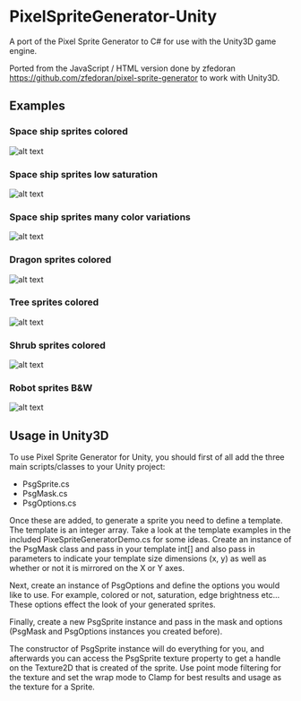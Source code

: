 # PixelSpriteGenerator-Unity
A port of the Pixel Sprite Generator to C# for use with the Unity3D game engine. 

Ported from the JavaScript / HTML version done by zfedoran https://github.com/zfedoran/pixel-sprite-generator to work with Unity3D.

## Examples

### Space ship sprites colored
![alt text](http://i.imgur.com/nRYrV61.png "Space ship sprites colored")

### Space ship sprites low saturation
![alt text](http://i.imgur.com/1tZ44QZ.png "Space ship sprites low saturation")

### Space ship sprites many color variations
![alt text](http://i.imgur.com/NuQ8lRH.png "Space ship sprites many color variations")

### Dragon sprites colored
![alt text](http://i.imgur.com/X4Rf4es.png "Dragon sprites colored")

### Tree sprites colored
![alt text](http://i.imgur.com/9xKU0Sb.png "Tree sprites colored")

### Shrub sprites colored
![alt text](http://i.imgur.com/gxj2Xn5.png "Shrub sprites colored")

### Robot sprites B&W
![alt text](http://i.imgur.com/ZG5cY6a.png "Robot sprites B&W")

## Usage in Unity3D

To use Pixel Sprite Generator for Unity, you should first of all add the three main scripts/classes to your Unity project:

- PsgSprite.cs
- PsgMask.cs
- PsgOptions.cs

Once these are added, to generate a sprite you need to define a template. The template is an integer array. Take a look at the template examples in the included PixeSpriteGeneratorDemo.cs for some ideas. Create an instance of the PsgMask class and pass in your template int[] and also pass in parameters to indicate your template size dimensions (x, y) as well as whether or not it is mirrored on the X or Y axes.

Next, create an instance of PsgOptions and define the options you would like to use. For example, colored or not, saturation, edge brightness etc... These options effect the look of your generated sprites.

Finally, create a new PsgSprite instance and pass in the mask and options (PsgMask and PsgOptions instances you created before).

The constructor of PsgSprite instance will do everything for you, and afterwards you can access the PsgSprite texture property to get a handle on the Texture2D that is created of the sprite. Use point mode filtering for the texture and set the wrap mode to Clamp for best results and usage as the texture for a Sprite.
